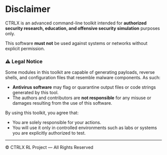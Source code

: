 # Disclaimer

CTRLX is an advanced command-line toolkit intended for **authorized security research, education, and offensive security simulation** purposes only.

This software **must not** be used against systems or networks without explicit permission.

### ⚠️ Legal Notice

Some modules in this toolkit are capable of generating payloads, reverse shells, and configuration files that resemble malware components. As such:

- **Antivirus software** may flag or quarantine output files or code strings generated by this tool.
- The authors and contributors are **not responsible** for any misuse or damages resulting from the use of this software.

By using this toolkit, you agree that:
- You are solely responsible for your actions.
- You will use it only in controlled environments such as labs or systems you are explicitly authorized to test.

---

© CTRLX RL Project — All Rights Reserved
